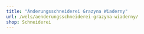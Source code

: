 ```yaml
---
title: "Änderungsschneiderei Grazyna Wiaderny"
url: /wels/aenderungsschneiderei-grazyna-wiaderny/
shop: Schneiderei
---
```

